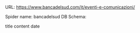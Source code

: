 URL: https://www.bancadelsud.com/it/eventi-e-comunicazioni/

Spider name: bancadelsud
DB Schema:

title
content
date
